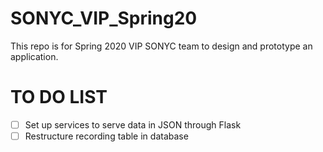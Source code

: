 # SONYC_VIP_Spring20

This repo is for Spring 2020 VIP SONYC team to design and prototype an application. 

# TO DO LIST
- [ ] Set up services to serve data in JSON through Flask
- [ ] Restructure recording table in database
